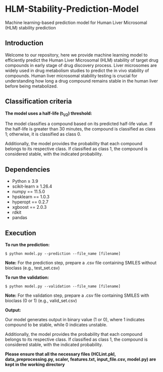 # HLM-Stability-Prediction-Model
Machine learning-based prediction model for Human Liver Microsomal (HLM) stability prediction

## Introduction ## 

Welcome to our repository, here we provide machine learning model to efficiently predict the Human Liver Microsomal (HLM) stability of target drug compounds in early stage of drug discovery process. Liver microsomes are widely used in drug metabolism studies to predict the in vivo stability of compounds. Human liver microsomal stability testing is crucial for understanding how long a drug compound remains stable in the human liver before being metabolized.

## Classification criteria ##
**The model uses a half-life (t<sub>1/2</sub>) threshold:**

The model classifies a compound based on its predicted half-life value. If the half-life is greater than 30 minutes, the compound is classified as class 1; otherwise, it is classified as class 0. 

Additionally, the model provides the probability that each compound belongs to its respective class. If classified as class 1, the compound is considered stable, with the indicated probability.

## Dependencies ##

- Python ≥ 3.9
- scikit-learn ≥ 1.26.4
- numpy == 11.5.0
- hpsklearn == 1.0.3
- hyperopt == 0.2.7
- xgboost == 2.0.3
- rdkit
- pandas

## Execution ##
**To run the prediction:**

```
$ python model.py --prediction --file_name [filename]
```
<strong>Note:</strong> For the prediction step, prepare a .csv file containing SMILES without bioclass (e.g., test_set.csv)

**To run the validation:**

```
$ python model.py --validation --file_name [filename]
```
<strong>Note:</strong> For the validation step, prepare a .csv file containing SMILES with bioclass (0 or 1) (e.g., valid_set.csv)

**Output:**

Our model generates output in binary value (1 or 0), where 1 indicates compound to be stable, while 0 indicates unstable.

Additionally, the model provides the probability that each compound belongs to its respective class. If classified as class 1, the compound is considered stable, with the indicated probability.
 
**Please ensure that all the necessary files (HCLint.pkl, data_preprocessing.py, scaler, features.txt, input_file.csv, model.py) are kept in the working directory**
